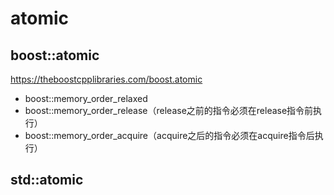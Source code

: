 atomic
====================

boost::atomic
--------------------
https://theboostcpplibraries.com/boost.atomic


* boost::memory_order_relaxed
* boost::memory_order_release（release之前的指令必须在release指令前执行）
* boost::memory_order_acquire（acquire之后的指令必须在acquire指令后执行）

std::atomic
--------------------
